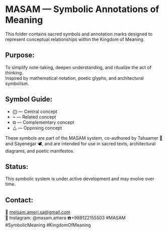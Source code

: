 # MASAM — Symbolic Annotations of Meaning

This folder contains sacred symbols and annotation marks designed to represent conceptual relationships within the Kingdom of Meaning.

## Purpose:
To simplify note-taking, deepen understanding, and ritualize the act of thinking.  
Inspired by mathematical notation, poetic glyphs, and architectural symbolism.

## Symbol Guide:
- ⨀ — Central concept  
- ⌁ — Related concept  
- ⧉ — Complementary concept  
- ⧋ — Opposing concept  

These symbols are part of the MASAM system, co-authored by Tahaamer 👑 and Sayenegar 🕊, and are intended for use in sacred texts, architectural diagrams, and poetic manifestos.

## Status:
This symbolic system is under active development and may evolve over time.

## Contact:
📧 meisam.ameri.sa@gmail.com  
📸 Instagram: @masam.amera
☎️+989122155503
#MASAM #SymbolicMeaning #KingdomOfMeaning

